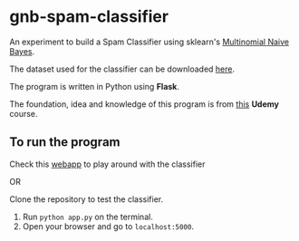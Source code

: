 # gnb-spam-classifier

An experiment to build a Spam Classifier using sklearn's [Multinomial Naive Bayes](https://scikit-learn.org/stable/modules/generated/sklearn.naive_bayes.MultinomialNB.html).

The dataset used for the classifier can be downloaded [here](https://www.kaggle.com/uciml/sms-spam-collection-dataset).

The program is written in Python using __Flask__.

The foundation, idea and knowledge of this program is from [this](https://www.udemy.com/data-science-and-machine-learning-with-python-hands-on/) __Udemy__ course.

## To run the program

Check this [webapp](https://spamm-classify.herokuapp.com/) to play around with the classifier

OR

Clone the repository to test the classifier.

1. Run ```python app.py``` on the terminal.
2. Open your browser and go to ```localhost:5000```.



